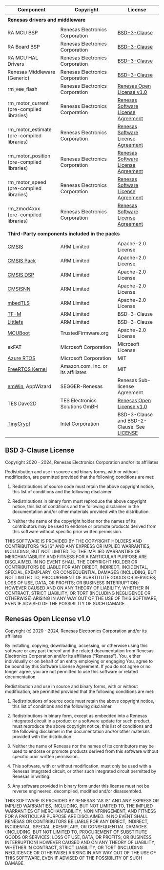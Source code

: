 | Component                                             | Copyright                          | License                                                                                     |
|-------------------------------------------------------|------------------------------------|---------------------------------------------------------------------------------------------|
|<tr> <td colspan="3"><strong>Renesas drivers and middleware<strong></td></tr>                                                                                                             |
| RA MCU BSP                                            | Renesas Electronics Corporation    | [BSD-3-Clause](#bsd-3-clause-license)                                                       |
| RA Board BSP                                          | Renesas Electronics Corporation    | [BSD-3-Clause](#bsd-3-clause-license)                                                       |
| RA MCU HAL Drivers                                    | Renesas Electronics Corporation    | [BSD-3-Clause](#bsd-3-clause-license)                                                       |
| Renesas Middleware (Generic)                          | Renesas Electronics Corporation    | [BSD-3-Clause](#bsd-3-clause-license)                                                       |
| rm_vee_flash                                          | Renesas Electronics Corporation    | [Renesas Open License v1.0](#renesas-open-license-v10)                                     |
| rm_motor_current<br>(pre-compiled libraries)          | Renesas Electronics Corporation    | [Renesas Software License Agreement](https://www.renesas.com/us/en/document/oth/disclaimer002)|
| rm_motor_estimate<br>(pre-compiled libraries)         | Renesas Electronics Corporation    | [Renesas Software License Agreement](https://www.renesas.com/us/en/document/oth/disclaimer002)|
| rm_motor_position<br>(pre-compiled libraries)         | Renesas Electronics Corporation    | [Renesas Software License Agreement](https://www.renesas.com/us/en/document/oth/disclaimer002)|
| rm_motor_speed<br>(pre-compiled libraries)            | Renesas Electronics Corporation    | [Renesas Software License Agreement](https://www.renesas.com/us/en/document/oth/disclaimer002)|
| rm_zmod4xxx<br>(pre-compiled libraries)               | Renesas Electronics Corporation    | [Renesas Software License Agreement](https://www.renesas.com/us/en/document/oth/disclaimer002)|
|<tr> <td colspan="3"><strong>Third-Party components included in the packs<strong></td></tr>                                                                                               |
| [CMSIS](https://github.com/ARM-software/CMSIS_5)      | ARM Limited                        | Apache-2.0 License                                                                          |
| [CMSIS Pack](https://github.com/Open-CMSIS-Pack)      | ARM Limited                        | Apache-2.0 License                                                                          |
| [CMSIS DSP](https://github.com/ARM-software/CMSIS-DSP)| ARM Limited                        | Apache-2.0 License                                                                          |
| [CMSISNN](https://github.com/ARM-software/CMSIS-NN)   | ARM Limited                        | Apache-2.0 License                                                                          |
| [mbedTLS](https://github.com/Mbed-TLS/mbedtls)        | ARM Limited                        | Apache-2.0 License                                                                          |
| [TF-M](https://github.com/renesas/trusted-firmware-m) | ARM Limited                        | BSD-3-Clause                                                                                |
| [Littlefs](https://github.com/renesas/littlefs)       | ARM Limited                        | BSD-3-Clause                                                                                |
| [MCUBoot](https://github.com/mcu-tools/mcuboot)       | TrustedFirmware.org                | Apache-2.0 License                                                                          |
| exFAT                                                 | Microsoft Corporation              | Microsoft License                                                                           |
| [Azure RTOS](https://github.com/eclipse-threadx)      | Microsoft Corporation              | MIT                                                                                         |
| [FreeRTOS Kernel](https://github.com/renesas/FreeRTOS)| Amazon.com, Inc. or its affiliates | MIT                                                                                         |
| [emWin](https://www.renesas.com/us/en/software-tool/segger-emwin-gui-library-renesas-ra-products#overview), AppWizard | SEGGER-Renesas | Renesas Sub-license Agreement                   |
| TES Dave2D                                            | TES Electronics Solutions GmBH     | [Renesas Open License v1.0](#renesas-open-license-v10)                                      |
| [TinyCrypt](https://github.com/intel/tinycrypt/)      | Intel Corporation                  | BSD-3-Clause and BSD-2-Clause. See [LICENSE](https://github.com/intel/tinycrypt/blob/master/LICENSE)|

## BSD 3-Clause License

Copyright 2020 - 2024, Renesas Electronics Corporation and/or its affiliates

Redistribution and use in source and binary forms, with or without
modification, are permitted provided that the following conditions are met:

1. Redistributions of source code must retain the above copyright notice,
this list of conditions and the following disclaimer.

2. Redistributions in binary form must reproduce the above copyright notice,
this list of conditions and the following disclaimer in the documentation and/or
other materials provided with the distribution.

3. Neither the name of the copyright holder nor the names of its contributors
may be used to endorse or promote products derived from this software without
specific prior written permission.

THIS SOFTWARE IS PROVIDED BY THE COPYRIGHT HOLDERS AND CONTRIBUTORS “AS IS”
AND ANY EXPRESS OR IMPLIED WARRANTIES, INCLUDING, BUT NOT LIMITED TO, THE IMPLIED
WARRANTIES OF MERCHANTABILITY AND FITNESS FOR A PARTICULAR PURPOSE ARE DISCLAIMED.
IN NO EVENT SHALL THE COPYRIGHT HOLDER OR CONTRIBUTORS BE LIABLE FOR ANY DIRECT,
INDIRECT, INCIDENTAL, SPECIAL, EXEMPLARY, OR CONSEQUENTIAL DAMAGES (INCLUDING, BUT
NOT LIMITED TO, PROCUREMENT OF SUBSTITUTE GOODS OR SERVICES; LOSS OF USE, DATA,
OR PROFITS; OR BUSINESS INTERRUPTION) HOWEVER CAUSED AND ON ANY THEORY OF LIABILITY,
WHETHER IN CONTRACT, STRICT LIABILITY, OR TORT (INCLUDING NEGLIGENCE OR OTHERWISE)
ARISING IN ANY WAY OUT OF THE USE OF THIS SOFTWARE, EVEN IF ADVISED OF THE POSSIBILITY
OF SUCH DAMAGE.

## Renesas Open License v1.0

Copyright (c) 2020 - 2024, Renesas Electronics Corporation and/or its affiliates


By installing, copying, downloading, accessing, or otherwise using this software
or any part thereof and the related documentation from Renesas Electronics Corporation
and/or its affiliates ("Renesas"), You, either individually  or on behalf of an entity
employing or engaging You, agree to be bound by this Software License Agreement. If you
do not agree or no longer agree, you are not permitted to use this software or related
documentation.

Redistribution and use in source and binary forms, with or without modification,
are permitted provided that the following conditions are met:

1. Redistributions of source code must retain the above copyright notice, this
   list of conditions and the following disclaimer.

2. Redistributions in binary form, except as embedded into a Renesas
   integrated circuit in a product or a software update for
   such product, must reproduce the above copyright notice, this list of
   conditions and the following disclaimer in the documentation and/or other
   materials provided with the distribution.

3. Neither the name of Renesas nor the names of its
   contributors may be used to endorse or promote products derived from this
   software without specific prior written permission.

4. This software, with or without modification, must only be used with a
   Renesas integrated circuit, or other such integrated circuit permitted by Renesas in writing.

5. Any software provided in binary form under this license must not be reverse
   engineered, decompiled, modified and/or disassembled.

THIS SOFTWARE IS PROVIDED BY RENESAS "AS IS" AND ANY EXPRESS
OR IMPLIED WARRANTIES, INCLUDING, BUT NOT LIMITED TO, THE IMPLIED WARRANTIES
OF MERCHANTABILITY, NONINFRINGEMENT, AND FITNESS FOR A PARTICULAR PURPOSE ARE
DISCLAIMED. IN NO EVENT SHALL RENESAS OR CONTRIBUTORS BE
LIABLE FOR ANY DIRECT, INDIRECT, INCIDENTAL, SPECIAL, EXEMPLARY, OR
CONSEQUENTIAL DAMAGES (INCLUDING, BUT NOT LIMITED TO, PROCUREMENT OF SUBSTITUTE
GOODS OR SERVICES; LOSS OF USE, DATA, OR PROFITS; OR BUSINESS INTERRUPTION)
HOWEVER CAUSED AND ON ANY THEORY OF LIABILITY, WHETHER IN CONTRACT, STRICT
LIABILITY, OR TORT (INCLUDING NEGLIGENCE OR OTHERWISE) ARISING IN ANY WAY OUT
OF THE USE OF THIS SOFTWARE, EVEN IF ADVISED OF THE POSSIBILITY OF SUCH DAMAGE.
